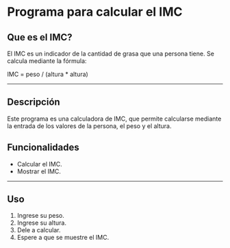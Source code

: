 # Programa para calcular el IMC

## Que es el IMC?

El IMC es un indicador de la cantidad de grasa que una persona tiene. Se calcula mediante la fórmula:

IMC = peso / (altura * altura)

---

## Descripción

Este programa es una calculadora de IMC, que permite calcularse mediante la entrada de los valores de la persona, el peso y el altura.


## Funcionalidades

- Calcular el IMC.
- Mostrar el IMC.

---

## Uso

1. Ingrese su peso.
2. Ingrese su altura.
3. Dele a calcular.
4. Espere a que se muestre el IMC.